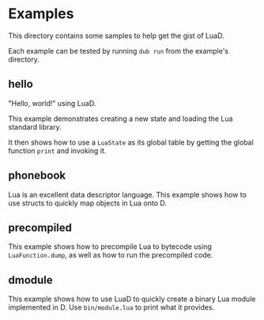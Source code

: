 Examples
===========================
This directory contains some samples to help get the gist of LuaD.

Each example can be tested by running `dub run` from the example's directory.

hello
---------------------------
"Hello, world!" using LuaD.

This example demonstrates creating a new state and loading the Lua standard library.

It then shows how to use a `LuaState` as its global table by getting the global function `print` and invoking it.

phonebook
---------------------------
Lua is an excellent data descriptor language. This example shows how to use structs to quickly map objects in Lua onto D.

precompiled
---------------------------
This example shows how to precompile Lua to bytecode using `LuaFunction.dump`, as well as how to run the precompiled code.

dmodule
---------------------------
This example shows how to use LuaD to quickly create a binary Lua module implemented in D. Use `bin/module.lua` to print what it provides.
